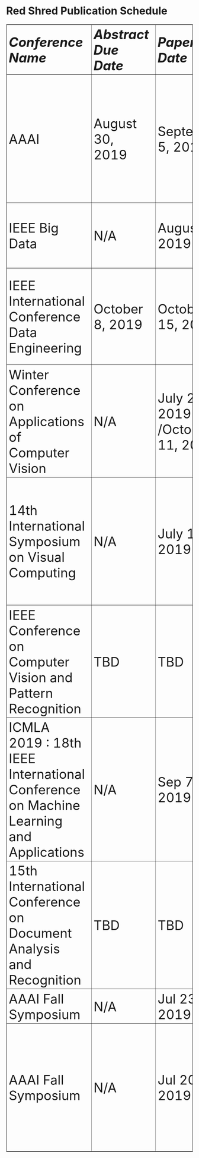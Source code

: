 # Red Shred Publication Schedule

<table border="1">
<tr><td style="padding-left: 5px;padding-bottom:3px; font-size: 35px;"><b><i>Conference Name </td><td style="padding-left: 5px;padding-bottom:3px; font-size: 35px;"><b><i> Abstract Due Date </td><td style="padding-left: 5px;padding-bottom:3px; font-size: 35px;"><b><i>Paper Due Date </td><td style="padding-left: 5px;padding-bottom:3px; font-size: 35px;"><b><i> Feedback Date </td><td style="padding-left: 5px;padding-bottom:3px; font-size: 35px;"><b><i>Notification Date </td> <td style="padding-left: 5px;padding-bottom:3px; font-size: 35px;"><b><i>Conference Date </td><td style="padding-left: 5px;padding-bottom:3px; font-size: 35px;"><b><i>Number of Pages </td><td style="padding-left: 5px;padding-bottom:3px; font-size: 35px;"><b><i> Paper Topic </td><td style="padding-left: 5px;padding-bottom:3px; font-size: 35px;"><b><i>Lead Author </td><td style="padding-left: 5px;padding-bottom:3px; font-size: 35px;"><b><i>Link </td></tr>
<tr><td style="padding-left: 5px;padding-bottom:3px; font-size: 35px;"> AAAI </td><td style="padding-left: 5px;padding-bottom:3px; font-size: 35px;"> August 30, 2019 </td><td style="padding-left: 5px;padding-bottom:3px; font-size: 35px;"> September 5, 2019 </td><td style="padding-left: 5px;padding-bottom:3px; font-size: 35px;"> February 7-11 2020 </td><td style="padding-left: 5px;padding-bottom:3px; font-size: 35px;"> October 10-13, 2019 </td><td style="padding-left: 5px;padding-bottom:3px; font-size: 35px;"> November 10, 2019 </td><td style="padding-left: 5px;padding-bottom:3px; font-size: 35px;"> Submissions may have up to 8 pages with page 8 containing nothing but references </td><td style="padding-left: 5px;padding-bottom:3px; font-size: 35px;"> Acronyms </td><td style="padding-left: 5px;padding-bottom:3px; font-size: 35px;"> Jennifer </td><td style="padding-left: 5px;padding-bottom:3px; font-size: 35px;"> https://aaai.org/Conferences/AAAI-20 </td></tr>
<tr><td style="padding-left: 5px;padding-bottom:3px; font-size: 35px;"> IEEE Big Data </td><td style="padding-left: 5px;padding-bottom:3px; font-size: 35px;"> N/A </td><td style="padding-left: 5px;padding-bottom:3px; font-size: 35px;"> August 19, 2019 </td><td style="padding-left: 5px;padding-bottom:3px; font-size: 35px;"> N/A </td><td style="padding-left: 5px;padding-bottom:3px; font-size: 35px;"> Oct 16, 2019 </td><td style="padding-left: 5px;padding-bottom:3px; font-size: 35px;"> Dec 9-12, 2019 </td><td style="padding-left: 5px;padding-bottom:3px; font-size: 35px;"> 10 page IEEE 2-column format </td><td style="padding-left: 5px;padding-bottom:3px; font-size: 35px;"> Topic</td><td style="padding-left: 5px;padding-bottom:3px; font-size: 35px;"> Lead Author </td><td style="padding-left: 5px;padding-bottom:3px; font-size: 35px;"> https://cci.drexel.edu/bigdata/bigdata2019 </td></tr>
<tr><td style="padding-left: 5px;padding-bottom:3px; font-size: 35px;"> IEEE International Conference Data Engineering </td><td style="padding-left: 5px;padding-bottom:3px; font-size: 35px;"> October 8, 2019 </td><td style="padding-left: 5px;padding-bottom:3px; font-size: 35px;"> October 15, 2019 </td><td style="padding-left: 5px;padding-bottom:3px; font-size: 35px;"> December 14th, 2019 </td><td style="padding-left: 5px;padding-bottom:3px; font-size: 35px;"> February 7, 2020 </td><td style="padding-left: 5px;padding-bottom:3px; font-size: 35px;"> April 20th - 24th, 2020 </td><td style="padding-left: 5px;padding-bottom:3px; font-size: 35px;"> 12 pages, including the bibliography and any appendix. </td><td style="padding-left: 5px;padding-bottom:3px; font-size: 35px;"> Topic </td><td style="padding-left: 5px;padding-bottom:3px; font-size: 35px;"> Lead Author </td><td style="padding-left: 5px;padding-bottom:3px; font-size: 35px;"> https://www.utdallas.edu/icde </td></tr>
<tr><td style="padding-left: 5px;padding-bottom:3px; font-size: 35px;"> Winter Conference on Applications of Computer Vision </td><td style="padding-left: 5px;padding-bottom:3px; font-size: 35px;"> N/A </td><td style="padding-left: 5px;padding-bottom:3px; font-size: 35px;"> July 26, 2019 /October 11, 2019 </td><td style="padding-left: 5px;padding-bottom:3px; font-size: 35px;"> N/A </td><td style="padding-left: 5px;padding-bottom:3px; font-size: 35px;"> September 16, 2019/December 9, 2019 </td><td style="padding-left: 5px;padding-bottom:3px; font-size: 35px;"> March 2-5, 2020 </td><td style="padding-left: 5px;padding-bottom:3px; font-size: 35px;"> TBD </td><td style="padding-left: 5px;padding-bottom:3px; font-size: 35px;"> Rotational Recognition and Correction </td><td style="padding-left: 5px;padding-bottom:3px; font-size: 35px;"> Adam </td><td style="padding-left: 5px;padding-bottom:3px; font-size: 35px;"> http://wacv20.wacv.net/index.php </td></tr>
<tr><td style="padding-left: 5px;padding-bottom:3px; font-size: 35px;"> 14th International Symposium on Visual Computing </td><td style="padding-left: 5px;padding-bottom:3px; font-size: 35px;"> N/A </td><td style="padding-left: 5px;padding-bottom:3px; font-size: 35px;"> July 15, 2019</td><td style="padding-left: 5px;padding-bottom:3px; font-size: 35px;"> N/A </td><td style="padding-left: 5px;padding-bottom:3px; font-size: 35px;"> August 19, 2019 </td><td style="padding-left: 5px;padding-bottom:3px; font-size: 35px;"> October 7-9, 2019 </td><td style="padding-left: 5px;padding-bottom:3px; font-size: 35px;"> Papers accepted for the symposium will be allocated 12 pages in the proceedings </td><td style="padding-left: 5px;padding-bottom:3px; font-size: 35px;"> Layout Segmentation </td><td style="padding-left: 5px;padding-bottom:3px; font-size: 35px;"> Maryam </td><td style="padding-left: 5px;padding-bottom:3px; font-size: 35px;"> http://www.isvc.net/ </td></tr>
<tr><td style="padding-left: 5px;padding-bottom:3px; font-size: 35px;"> IEEE Conference on Computer Vision and Pattern Recognition </td><td style="padding-left: 5px;padding-bottom:3px; font-size: 35px;"> TBD </td><td style="padding-left: 5px;padding-bottom:3px; font-size: 35px;"> TBD </td><td style="padding-left: 5px;padding-bottom:3px; font-size: 35px;"> TBD </td><td style="padding-left: 5px;padding-bottom:3px; font-size: 35px;"> TBD </td><td style="padding-left: 5px;padding-bottom:3px; font-size: 35px;"> 13-19 Jun 2020 </td><td style="padding-left: 5px;padding-bottom:3px; font-size: 35px;"> TBD </td><td style="padding-left: 5px;padding-bottom:3px; font-size: 35px;"> Topic </td><td style="padding-left: 5px;padding-bottom:3px; font-size: 35px;"> Lead Author </td><td style="padding-left: 5px;padding-bottom:3px; font-size: 35px;"> TBD </td></tr>
<tr><td style="padding-left: 5px;padding-bottom:3px; font-size: 35px;"> ICMLA 2019 : 18th IEEE International Conference on Machine Learning and Applications </td><td style="padding-left: 5px;padding-bottom:3px; font-size: 35px;"> N/A </td><td style="padding-left: 5px;padding-bottom:3px; font-size: 35px;"> Sep 7, 2019 </td><td style="padding-left: 5px;padding-bottom:3px; font-size: 35px;"> N/A </td><td style="padding-left: 5px;padding-bottom:3px; font-size: 35px;"> Oct 7, 2019 </td><td style="padding-left: 5px;padding-bottom:3px; font-size: 35px;"> Dec 16, 2019 - Dec 19, 2019 </td><td style="padding-left: 5px;padding-bottom:3px; font-size: 35px;"> Paper should be limited to 8 pages and submitted in IEEE format (double column) </td><td style="padding-left: 5px;padding-bottom:3px; font-size: 35px;"> DBpedia Classifier </td><td style="padding-left: 5px;padding-bottom:3px; font-size: 35px;"> Ankur </td><td style="padding-left: 5px;padding-bottom:3px; font-size: 35px;"> https://www.icmla-conference.org/icmla19/ </td></tr>
<tr><td style="padding-left: 5px;padding-bottom:3px; font-size: 35px;"> 15th International Conference on Document Analysis and Recognition </td><td style="padding-left: 5px;padding-bottom:3px; font-size: 35px;"> TBD </td><td style="padding-left: 5px;padding-bottom:3px; font-size: 35px;"> TBD </td><td style="padding-left: 5px;padding-bottom:3px; font-size: 35px;"> TBD </td><td style="padding-left: 5px;padding-bottom:3px; font-size: 35px;"> TBD </td><td style="padding-left: 5px;padding-bottom:3px; font-size: 35px;"> TBD </td><td style="padding-left: 5px;padding-bottom:3px; font-size: 35px;"> Topic </td><td style="padding-left: 5px;padding-bottom:3px; font-size: 35px;"> Lead Author </td><td style="padding-left: 5px;padding-bottom:3px; font-size: 35px;"> TBD </td><td style="padding-left: 5px;padding-bottom:3px; font-size: 35px;">
<tr><td style="padding-left: 5px;padding-bottom:3px; font-size: 35px;"> AAAI Fall Symposium </td><td style="padding-left: 5px;padding-bottom:3px; font-size: 35px;"> N/A </td><td style="padding-left: 5px;padding-bottom:3px; font-size: 35px;"> Jul 23, 2019 </td><td style="padding-left: 5px;padding-bottom:3px; font-size: 35px;"> N/A </td><td style="padding-left: 5px;padding-bottom:3px; font-size: 35px;"> Aug 16, 2019 </td><td style="padding-left: 5px;padding-bottom:3px; font-size: 35px;"> November 7 - 9, 2019 </td><td style="padding-left: 5px;padding-bottom:3px; font-size: 35px;"> Papers (2-6 pages) </td><td style="padding-left: 5px;padding-bottom:3px; font-size: 35px;"> AI for Social Good </td><td style="padding-left: 5px;padding-bottom:3px; font-size: 35px;"> Lead Author </td><td style="padding-left: 5px;padding-bottom:3px; font-size: 35px;"> http://www.aaai.org/Symposia/Fall/fss19symposia.php#fs03 </td></tr>
<tr><td style="padding-left: 5px;padding-bottom:3px; font-size: 35px;"> AAAI Fall Symposium </td><td style="padding-left: 5px;padding-bottom:3px; font-size: 35px;"> N/A </td><td style="padding-left: 5px;padding-bottom:3px; font-size: 35px;"> Jul 20, 2019 </td><td style="padding-left: 5px;padding-bottom:3px; font-size: 35px;"> N/A </td><td style="padding-left: 5px;padding-bottom:3px; font-size: 35px;"> TBD </td><td style="padding-left: 5px;padding-bottom:3px; font-size: 35px;"> November 7 - 9, 2019 </td><td style="padding-left: 5px;padding-bottom:3px; font-size: 35px;"> Full-length papers no longer than eight (8) pages, short submissions up to four (4) pages </td><td style="padding-left: 5px;padding-bottom:3px; font-size: 35px;"> AI in government and the public sector </td><td style="padding-left: 5px;padding-bottom:3px; font-size: 35px;"> Lead Author </td><td style="padding-left: 5px;padding-bottom:3px; font-size: 35px;"> http://www.aaai.org/Symposia/Fall/fss19symposia.php#fs03 </td></tr>
</table>



